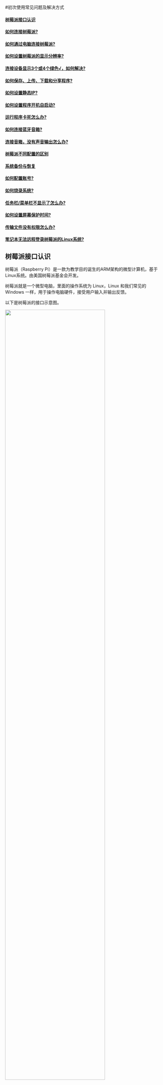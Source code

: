 #初次使用常见问题及解决方式

#### <a href="#knowInter">树莓派接口认识</a> 
#### <a href="#connectPi">如何连接树莓派?</a> 
#### <a href="#computerConPi">如何通过电脑连接树莓派?</a> 
#### <a href="#setPower">如何设置树莓派的显示分辨率?</a>
#### <a href="#solveConnect">连接设备显示3个或4个绿色√，如何解决?</a>
#### <a href="#uploadDown">如何保存、上传、下载和分享程序?</a>
#### <a href="#setIp">如何设置静态IP?</a>
#### <a href="#setStartUp">如何设置程序开机自启动?</a>
#### <a href="#handleProgram">运行程序卡死怎么办?</a>
#### <a href="#connectSound">如何连接蓝牙音箱?</a>
#### <a href="#soundOutput">连接音箱，没有声音输出怎么办?</a>
#### <a href="#configDiffer">树莓派不同配置的区别</a>
#### <a href="#system">系统备份与恢复</a>
#### <a href="#setAccount">如何配置账号?</a>
#### <a href="#systemBurn">如何烧录系统?</a>
#### <a href="#none">任务栏/菜单栏不显示了怎么办?</a>
#### <a href="#setTime">如何设置屏幕保护时间?</a>
#### <a href="#transFiles">传输文件没有权限怎么办?</a>
#### <a href="#remoteLogin">笔记本无法远程登录树莓派的Linux系统?</a>

## <a id="knowInter" name="knowInter">树莓派接口认识</a>

树莓派（Raspberry Pi）是一款为教学目的诞生的ARM架构的微型计算机，基于Linux系统。由美国树莓派基金会开发。

树莓派就是一个微型电脑，里面的操作系统为 Linux，Linux 和我们常见的 Windows 一样，用于操作电脑硬件，接受用户输入并输出反馈。

以下是树莓派的接口示意图。

<img src="/media/shumeipjiekou.png"  align = "center" width="80%">
<h5 align = "center">树莓派接口示意图</h5>


## <a id="connectPi" name="connectPi">如何连接树莓派?</a>

连接好鼠标键盘，插入 SD 卡。HDMI 连接显示器。最后插入电源。

## <a id="computerConPi" name="computerConPi">如何通过电脑连接树莓派?</a>

首先确保树莓派和电脑在同一个局域网内，即连接的是同一个WiFi，即可通过登录古德微平台使用账号进行登录，就进入如下界面

<img src="/media/shumeipailianjie.png"  align = "center" width="80%">
<h5 align = "center">树莓派连接图</h5>

然后点击设备控制，即可进入如下界面

<img src="/media/lianjietu2.png"  align = "center" width="80%">
<h5 align = "center">连接图2</h5>

然后将树莓派的电源接通，随后点击连接设备即可，这样就完成了树莓派与电脑的连接

## <a id="setPower" name="setPower">如何设置树莓派的显示分辨率?</a>

首先将树莓派的常规连接都连接完毕，即鼠标、键盘、显示器与电源，并记得插入SD卡，连接成功后，就点击首选项里Main Menu Edior这个选项，如下图所示

<img src="/media/fenbianlv1.png"  align = "center" width="80%">
<h5 align = "center">图1</h5>

然后点击首选项里的显示器设置，如下图所示

<img src="/media/fenbianlv2.png"  align = "center" width="80%">
<h5 align = "center">图2</h5>

然后再次进行第一步的操作，点击首选项，我们就可以看到多了一个显示器设置，如下图所示

<img src="/media/fenbianlv3.png"  align = "center" width="80%">
<h5 align = "center">图3</h5>

点击之后，这里就是设置分辨率的地方，就可以对树莓派进行分辨率的设置了，如下图所示。

<img src="/media/fenbianlv4.png"  align = "center" width="80%">
<h5 align = "center">图4</h5>

选择好之后，点击应用即可。

## <a id="solveConnect" name="solveConnect">连接设备显示3个或4个绿色√，如何解决?</a>

如果在连接设备的过程中，出现3个或者4个√的情况，一般是由于网络的原因，我们需要检查一下所处环境的网络是否畅通，也可能是树莓派在启动的时候，还没有完全启动，所以我们可以重启树莓派并灯带一两分钟，再次尝试连接设备即可。

## <a id="solveConnect" name="solveConnect">如何远程登录树莓派桌面?</>

远程登录树莓派桌面需要进行先行调试，我们需要将新建一个手机热点，名称为gdwteaching,密码为12344321，让电脑和树莓派处于同一个局域网即可，然后就进行正常的登录账号连接设备即可。

## <a id="uploadDown" name="uploadDown">如何保存、上传、下载和分享程序?</a>

保存文件点击界面右上角的保存按钮即可。如下图所示。

<img src="/media/baocun.png"  align = "center" width="50%">
<h5 align = "center">保存</h5>

下载程序即在代码库中选择相应的代码并进行下载即可

<img src="/media/xiazai.png"  align = "center" width="50%">
<h5 align = "center">下载</h5>

将下载的程序文件上传，即点击菜单栏右侧的上传按钮即可

<img src="/media/shangchuantu.png"  align = "center" width="50%">
<h5 align = "center">上传</h5>

分享程序即可在界面的右侧点击，输入分享的对象账户名，进行分享即可。

<img src="/media/fenxiang2.png"  align = "center" width="50%">
<h5 align = "center">分享</h5>

## <a id="setIp" name="setIp">如何设置静态IP?</a>

在把玩树莓派的过程中，有时需要手动给它设定一个静态的 IP 地址，一来可以防范 DHCP 自动分配的IP 来回变动，导致远程登陆时常无法连接；二来还可以提高树莓派的网络连接速度。

输入：sudo vim /etc/dhcpcd.conf，打开 dhcpcd.conf 文件后，找到如下图代码：

<img src="/media/yangliip1.png"  align = "center" width="80%">
<h5 align = "center">样例1</h5>

删除前面的注释符号”#”，指定无线接口wlan0，并修改为如下图所示：

<img src="/media/yangliip2.png"  align = "center" width="80%">
<h5 align = "center">样例2</h5>

注意：

手动静态 IP 要注意不能跟路由器 DHCP 所自动分配的 IP 冲突， 否则树莓派就有可能无法正常联网。

24位的意思就是24个二进制的1，是这样的：11111111.11111111.11111111.00000000，换算成十进制的表示就是：255.255.255.0

28位：11111111.11111111.11111111.11110000，换算成十进制为255.255.255.240

30位：11111111.11111111.11111111.11111100，换算成十进制为255.255.255.252

## <a id="setStartUp" name="setStartUp">如何设置程序开机自启动？</a>

1、	在Windows的文件资源管理器地址输入自启动文件夹地址；
C:\ProgramData\Microsoft\Windows\Start Menu\Programs\StartUp;
或者%programdata%\Microsoft\Windows\Start Menu\Programs\Startup二选一

<img src="/media/qidong1.png"  align = "center" width="80%">
<h5 align = "center">图1</h5>

2、	就可以在打开Windows10的程序启动文件夹，将要开机自动启动的程序软件创建开解方式；

<img src="/media/qidong2.png"  align = "center" width="80%">
<h5 align = "center">图2</h5>

3、	然后将程序快方式复制到StartUp文件夹下面；

<img src="/media/qidong3.png"  align = "center" width="80%">
<h5 align = "center">图3</h5>

4、	提示需要提供管理员权限才能移动此文件夹，当前登录账号操作需要有管理员权限，点击继续；

5、	这样的快捷方式就放在了StartUp文件夹下面，若要开机自动启动多个软件，就可以继续重复上面的操作；

<img src="/media/qidong4.png"  align = "center" width="80%">
<h5 align = "center">图4</h5>

6、	同样的在Windows任务管理器中也可以看到启动项，任务栏右键-任务管理器；

<img src="/media/qidong5.png"  align = "center" width="80%">
<h5 align = "center">图5</h5>

7、	在启动中可对已加入开机自动启动的程序进行管理，删除开机自动启动，或禁用开机自动启动软件。

<img src="/media/qidong6.png"  align = "center" width="80%">
<h5 align = "center">图6</h5>

以上即是win10系统设置某软件为开机自动启动的方法。

## <a id="handleProgram" name="handleProgram">运行程序卡死怎么办?</a>

如果遇到运行程序卡死的情况，最直接的方法就是重启树莓派

## <a id="connectSound" name="connectSound">如何连接蓝牙音箱?</a>

在显示器的右上端，点击蓝牙标志，打开蓝牙，然后与蓝牙音箱进行配置。

## <a id="soundOutput" name="soundOutput">连接音箱，没有声音输出怎么办?</a>

没有声音可能是音箱没电了，所以需要给音箱进行充电。

## <a id="configDiffer" name="configDiffer">树莓派不同配置的区别</a>

目前主要有以下型号的树莓派: the Pi 3 Model B, the Pi 2 Model B, the Pi Zero, the Pi Zero W and the Pi 1 Model B+ and A+.

<img src="/media/shumeipaipeiz.png"  align = "center" width="80%">
<h5 align = "center">树莓派的不同配置</h5>

Raspberry Pi Model A+是树莓派的低成本版本。它有512MB RAM（截至2016年8月：早期型号有256MB），一个USB端口，40个GPIO引脚，没有以太网端口。

Raspberry Pi Model B+是原始树莓派的最终修订版。它有512MB RAM，4个USB端口，40个GPIO引脚和一个以太网端口。

2015年2月，它被第二代Raspberry Pi 2 Model B取代。Raspberry Pi 2最初使用900MHz四核Arm Cortex-A7 CPU，并有1GB RAM。一些最新版本的Raspberry pi2（v1.2）现在使用900MHz的Arm Cortex-A53 CPU。

Raspberry Pi 3 Model B在2016年二月发布. 使用1.2GHz 64位4核Arm Cortex-A53处理器,有1GB的内存,集成了802.11n的无线网络以及4.1版本的蓝牙.

Raspberry Pi 3 Model B+在2018年3月发布.使用1.4GHz 64位4核Arm Cortex-A53处理器,有1GB的内存,千兆有线网口,集成了802.11ac/n无线网络和4.3版本的蓝牙.

Raspberry Pi 4 Model B在2019年6月发布.使用1.5GHz64位4核Arm Cortex-A72处理器,内存有不同大小的版本(2GB,4GB,8GB),千兆有线网络口,集成了802.11ac/n无线网络和5.0版本蓝牙.初始发布的版本使用的是1GB内存,后续使用2GB代替但价格不变.

Raspberry Pi Zero和Raspberry Pi Zero W/WH大小只有Model A+的一半,使用1GHz单核处理器和512M内存,以及mini-HDMI,USB OTG接口和摄像头连接器.Raspberry Pi Zero W还集成了802.11n无线网络和4.1版本蓝牙.Raspberry Pi Zero WH 和 Zero W是一样的,只是多了焊接好的插针而已.

Model A/A+只有一个USB接口,Model B有两个,而Model B+, Raspberry Pi 2 Model B, 和Raspberry Pi 3 Model B 有4个USB接口.因此可以连接大多数的USB2.0设备.像鼠标键盘,网课,外置存储卡都可以通过USB连接.Raspberry Pi Zero 和Raspberry Pi Zero W只有一个micro USB的接口,要用USB OTG的线去连接设备.

树莓派版本中还有Compute Module(没有在上面的列表中列车),用于工业应用,尺寸更小,可方便的嵌入主板中，例如工业产品中的电路板，为制造商提供了在自己的设备中使用树莓派生态系统的简单方法。

## <a id="system" name="system">系统备份与恢复</a>

为了大家更容易上手，古德微为大家准备好了系统镜像。以下介绍系统备份和恢复的方法。

1. 备份前准备

安装了系统的TF卡

在Windows系统下载安装 Win32DiskImager 软件

2. 使用 Win32DiskImager 备份

先新建一个空白的.img 后缀的文件(注意：路径名和文件名不能含有中文)。比如：我在 E 盘imageBack目录下新建了一个”raspberrypi.img”文件。

备份系统可以分为三步。第一步，选择含系统的TF 卡；第二步，选择下载好的镜像文件；第三步，点击“读取”（Read）。

<img src="/media/beifen1.png"  align = "center" width="80%">
<h5 align = "center">系统的备份与修复</h5>

镜像备份

注意：

使用 Win32DiskImager 备份属于全盘备份(无压缩)，即 16G TF 卡备份完成后的镜像文件也是 16G 左右；

备份时一定不要点击写入（Write），否则 TF 卡中的系统和文件将不复存在

3. 使用 win32DiskImager 恢复

恢复系统也可以分为三步。第一步，选择新的TF 卡/已格式化的TF 卡；第二步，选择之前备份的镜像文件；第三步，点击“写入”（Write）。

格式化 TF 卡

这里主要说一下格式化 TF 卡的方法。(注意：重新烧录其他系统需要先格式化，只使用 Windows 本身的格式化方法是不能解决问题的，格式化会清空SD卡的所有数据)

格式化 SD 卡

打开 SDFormatter 工具格式化 TF(MicroSD)卡，如下图所示：

<img src="/media/beifen2.png"  align = "center" width="80%">
<h5 align = "center">系统的备份与修复</h5>

格式化

格式化完成后，等待片刻，重新插上 SD 卡，即可在我的电脑看到 SD 卡原空间大小。

注意：

建议连续格式化两遍，第二遍格式化时请把 Volume Label里的文字清空，特别有时boot可能会变成乱码。这样可以确保格式化成功

## <a id="setAccount" name="setAccount">如何配置账号?</a>

###基本步骤：

1.	开机登录：首先确保需要配的账号已经开通好了，还没开账号的通知技术人员开通，然后拿需要配置账号的SD卡插到树莓派上，开机，单击左上角的浏览器；再单击浏览器左上角的书签GDWRobot，进入平台登录界面，输入要配置的账号和密码（初始密码为123456），单击登录。

<img src="/media/peizhi1.jpg"  align = "center" width="80%">
<h5 align = "center">图1</h5>

<img src="/media/peizhi2.png"  align = "center" width="80%">
<h5 align = "center">图2</h5>

登录之后界面如下:

<img src="/media/peizhi3.png"  align = "center" width="80%">
<h5 align = "center">图3</h5>

2.	新建设备：单击我的设备，可以看到新账号是没有设备的，需要新建设备（如果是旧账号就已经有设备存在，不需要新建设备，直接跳到第3步下载配置文件），单击左边的蓝色按钮“+设备”，会弹出弹窗，设备编号是要配置的账号，设备类型选择智能小车，单击确定，弹出创建成功的提示信息，并且设备栏显示已经建好的设备。

<img src="/media/peizhi4.png"  align = "center" width="80%">
<h5 align = "center">图4</h5>

<img src="/media/peizhi5.png"  align = "center" width="80%">
<h5 align = "center">图5</h5>

<img src="/media/peizhi6.png"  align = "center" width="80%">
<h5 align = "center">图6</h5>

3.	下载配置文件：在设备栏里点击蓝色按钮“配置文件”，浏览器会自动下载配置文件config.txt。

<img src="/media/peizhi7.png"  align = "center" width="80%">
<h5 align = "center">图7</h5>

4.	找到并检查配置文件：打开任务栏上的文件管理器，双击打开Downloads文件夹，看到有刚刚下载的config.txt文件（若文件夹里原先也有config.txt，那最新下载的文件为config(1).txt，需要将原来的config.txt删除，将config(1).txt重命名为config.txt），双击config.txt文件打开检查一下里面的账号信息是否正确，检查无误就关闭文件。

<img src="/media/peizhi8.png"  align = "center" width="80%">
<h5 align = "center">图8</h5>

<img src="/media/peizhi9.png"  align = "center" width="80%">
<h5 align = "center">图9</h5>

<img src="/media/peizhi10.png"  align = "center" width="80%">
<h5 align = "center">图10</h5>

<img src="/media/peizhi11.png"  align = "center" width="80%">
<h5 align = "center">图11</h5>

6.	更新配置文件：关闭config.txt之后，右键单击文件，选择剪切，返回上一层文件目录，找到back文件夹，将config.txt粘贴到back文件里，若已有同名文件，直接覆盖。

<img src="/media/peizhi12.png"  align = "center" width="80%">
<h5 align = "center">图12</h5>

<img src="/media/peizhi13.png"  align = "center" width="80%">
<h5 align = "center">图13</h5>

7.	将SD卡扩容（因为SD卡本身是32G大小的，但是我们烧录的镜像是16G的，这样还是16G的空间是不可用的，需要利用起来。）

7.1) 在命令行里输入sudo raspi-config, 然后回车，出现如下图，

<img src="/media/hh1.png"  align = "center" width="80%">
<h5 align = "center">图14</h5>

7.2)通过键盘的上下键移动到7 Advanced Options，然后点击Enter（回车）出现如下图

<img src="/media/hh2.png"  align = "center" width="80%">
<h5 align = "center">图15</h5>

7.3)再次点击Enter，等待屏幕命令行闪烁一下，出现如下图

<img src="/media/hh3.png"  align = "center" width="80%">
<h5 align = "center">图16</h5>

7.4)然后通过键盘的右箭头按键，移动光标到Finish，按Enter，会出现下图，确实是否要立即重启，选择是，按Enter，重启树莓派。（这样第8步就可以跳过了，重启后打开文件夹，查看总空间是否已经变为28.9G，如下图）

<img src="/media/hh4.png"  align = "center" width="80%">
<h5 align = "center">图17</h5>

<img src="/media/hh5.png"  align = "center" width="80%">
<h5 align = "center">图18</h5>

8.	重启树莓派：粘贴好之后，点击左上角的树莓图标，在下拉菜单里点击最后一项Shutdown，弹框选项选择点击Reboot，将树莓派重启。

<img src="/media/hh6.png"  align = "center" width="80%">
<h5 align = "center">图19</h5>

<img src="/media/hh7.png"  align = "center" width="80%">
<h5 align = "center">图20</h5>

9.	检测连接设备：等待树莓派重启完成，然后重新点击浏览器登录古德微编程平台，登录之后点击我的设备，单击蓝色按钮“控制”，进入到图形化编程页面，点击连接设备，看看是否会弹出5个√，只有出现5个√才能进行后面的测试；若不是5个，刷新一下网页，断开重连几次，若依旧不是5个√，证明账号没有配成，需要将前面步骤再来一遍，直到登录后能连接成功。

<img src="/media/hh8.png"  align = "center" width="50%">
<h5 align = "center">图21</h5>

10.	检测基本功能：在树莓派上安插一个小灯，左侧的积木区大致点击几个部分，检查是否都能弹出子菜单，然后在积木区的基础里，拖出输出调试信息和获得版本号的语句并拼接，以及在智能硬件的常用里，拖出控制点亮小灯的语句，点击右边的绿色箭头打开黑色调试框，点击运行程序，检查调试信息框是否输出相应的SD卡版本（若无需检查SD卡版本时可忽略这一部分），以及树莓派上小灯是否点亮；

<img src="/media/qw1.png"  align = "center" width="80%">
<h5 align = "center">图22</h5>

<img src="/media/qw2.png"  align = "center" width="80%">
<h5 align = "center">图23</h5>

若一切都正常，证明账号已配置完成，再将小灯熄灭，就可以关闭树莓派了。

###稍微快一点的方法：
（进行这一步操作前提是保证当前没有未关闭的文件，以防数据丢失）

在上述步骤进行到第6步之后，不用重启树莓派，打开任务栏上的Linux终端，用命令行代码开启关闭服务替代重启的步骤（能节省些许等待树莓派重启的时间），输入sudo systemctl stop reikrobot（可以按↑键找到这句代码，向上翻不到记录就手动输入），回车，再输入sudo systemctl start reikrobot（也可以按↑键找到这句代码，向上翻不到记录就还是手动输入），再回车，返回到程序编写界面，刷新网页，再继续第8步操作往后。

<img src="/media/kyd1.png"  align = "center" width="80%">
<h5 align = "center">图1</h5>

<img src="/media/kyd2.png"  align = "center" width="80%">
<h5 align = "center">图2</h5>

<img src="/media/kyd3.png"  align = "center" width="80%">
<h5 align = "center">图3</h5>

### <a id="systemBurn" name="systemBurn">如何烧录系统?</a>

一、搭建树莓派系统

###1、下载镜像

准备好 raspbian 系统，进入官网 下载https://www.raspberrypi.org/downloads/raspbian/

有三个选项可选，分别是桌面环境+推荐软件、桌面环境、最小运行环境（目前最新的是Buster版本，如果官网更新了就下载最新的即可，要注意后面修改软件源的时候要选择Buster的源）

此处下载的是带有桌面环境的 Raspbian 系统（不需要其他推荐软件，按需下载即可）,下载的文件名是 “2019-07-10-raspbian-buster.img“。

###2、格式化TF卡

准备一张 32G TF 卡（官方建议大于4G，有条件当然越大越好），下载 SDFormatter V4.0(绿色) 或者 FormatTool 来格式化 TF 卡为 FAT32 格式。不要用 win 系统自带的格式化工具，不能够还原出原本的大小。

【2020.04.09 更新】：各位关注该文章的伙伴们，不好意思下载链接失效了，有人私信说链接指向了个病毒文件，因此将原工具的下载链接替换成指向对应的百度搜索内容。

###3、烧录镜像

下载 Win32DiskImager ，选择刚才下载的镜像，write 到已格式化好的 TF 卡中。

###4、开机！

将烧录完成的 TF 卡插入到树莓派中，同时接上 HDMI 显示器、键鼠，最后接上电源即可开机。

正常情况下，开机是直接进入到桌面环境，网络连接可以选择接入网线或者连接 wifi。

## <a id="none" name="none">任务栏/菜单栏不显示了怎么办?</a>

树莓派不小心删除/隐藏了任务栏？当找不到设定档时，LXPanel 会读取系统默认的设定。那么利用这一点，重置任务栏。

命令行输入：rm -rf ~/.config/lxpanel/LXDE-pi，删除配置文件，其中后面-pi 为用户名 如果没有改过用 户名就不管他。完成后执行 sudo reboot， 重启即可。

如果还不能解决可以直接输入：rm -rf ~/.config，将.config 目录直接删了，然后输入：sudo reboot 重启。

## <a id="setTime" name="setTime">如何设置屏幕保护时间?</a>

树莓派默认10分钟进入黑屏状态,就是我们常说的suspend状态

使用xset工具设置 : 

xset     s     off    
xset    dpms  0  0  0

在使用此命令的时候,可能会出现 xset : unable to open display "" 的问题 .

解决方案 : 

sudo vi /etc/profile

设置环境变量

export DISPLAY=:0.0 

sudo reboot 

重启后,通过xset命令执行 .

设置完成 .

## <a id="transFiles" name="transFiles">传输文件没有权限怎么办?</a>

执行以下命令即可：

sudo chown root:root /var/www/ -R

sudo find /var/www/ -type d -exec chmod 755 {} \;

sudo find /var/www/ -type f -exec chmod 644 {} \;

## <a id="remoteLogin" name="remoteLogin">笔记本无法远程登录树莓派的Linux系统?</a>

远程登录时出现"由于安全设置错误，客户端无法连接到远程计算机"，如图所示

<img src="/Appendix/issues-picture/remote-issues1.png" width="80%">

解決方法如下：

一、取得超级管理员的权限

   1、在搜索输入框中输入cmd,右键以管理员方式运行；
   
   <img src="/Appendix/issues-picture/remote-issues2.png" width="60%">
   
   
   2、出现命令提示符窗口
   
   <img src="/Appendix/issues-picture/remote-issues3.jpg" width="80%">
   
   3、运行命令net user administrator /active:yes
   
   <img src="/Appendix/issues-picture/remote-issues4.png" width="80%">
   
   4、关闭窗口，可看到已有administrator账户，需要重新注销才可切换成；
   
   <img src="/Appendix/issues-picture/remote-issues5.png" width="80%">
   
   5、点击注销，点击Administrator;
   
   6、第一次登录时会出现欢迎加载数据的过程，大约2-3分钟；
   
   7、可看到当前已是Administrator账户登录了；
   
   <img src="/Appendix/issues-picture/remote-issues6.jpg" width="80%">
   
   8、关闭的话可使用命令完成；
   
   <img src="/Appendix/issues-picture/remote-issues7.jpg" width="80%">
   
二、通过安全策略设置

   1、Win+R打开"运行"，输入secpol.msc打开"本地安全策略"（或者在"管理工具"中打开）；
   
   <img src="/Appendix/issues-picture/remote-issues8.png" width="80%">
   
   2、在本地安全策略中，打开"本地策略"下的"安全选项"；
   
   <img src="/Appendix/issues-picture/remote-issues9.jpg" width="80%">
   
   3、在右边的策略中，找到"系统加密"；将FIPS算法用于加密、哈希和签名，点击右键属性；
   
   <img src="/Appendix/issues-picture/remote-issues10.jpg" width="80%">
   
   4、将"本地安全设置"；设置为"已禁用"，在单击"应用"，后"确定"，即可实现远程控制。
   
   <img src="/Appendix/issues-picture/remote-issues11.png" width="80%">
   
三、登录远程桌面

   1、在搜索框中输入"远程桌面连接"。
     
   <img src="/Appendix/issues-picture/remote-issues12.png" width="80%">
   
   2、输入在古德微平台复制的IP,点击"连接"。
   
   <img src="/Appendix/issues-picture/remote-issues13.png" width="80%">
   
   3、在登录窗口输入用户名"pi",密码"1",点击"OK"。
   
   <img src="/Appendix/issues-picture/remote-issues14.png" width="80%">
   
   4、远程桌面连接成功。
   
   <img src="/Appendix/issues-picture/remote-issues15.png" width="80%">
   
